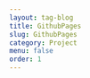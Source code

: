 ```yaml
---
layout: tag-blog
title: GithubPages
slug: GithubPages
category: Project
menu: false
order: 1
---
```

